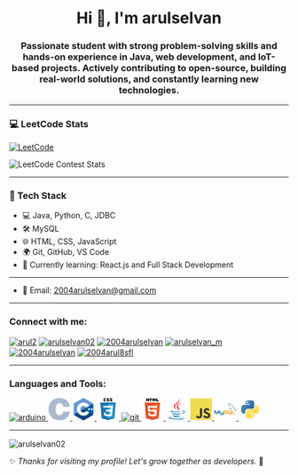 <h1 align="center">Hi 👋, I'm arulselvan</h1>
<h3 align="center">Passionate student with strong problem-solving skills and hands-on experience in Java, web development, and IoT-based projects. Actively contributing to open-source, building real-world solutions, and constantly learning new technologies.</h3>
<hr>

### 💻 LeetCode Stats

[![LeetCode](https://img.shields.io/badge/LeetCode-Profile-orange?style=for-the-badge&logo=leetcode)](https://leetcode.com/Arulselvan_M/)

![LeetCode Contest Stats](https://leetcard.jacoblin.cool/Arulselvan_M?ext=contest)

---


### 🚀 Tech Stack

- 💻 Java, Python, C, JDBC
- 🛠️ MySQL
- 🌐 HTML, CSS, JavaScript
- 🌍 Git, GitHub, VS Code
- 🌱 Currently learning: React.js and Full Stack Development

---

- 📧 Email: 2004arulselvan@gmail.com

---


<h3 align="left">Connect with me:</h3>
<p align="left">
<a href="https://linkedin.com/in/arul2" target="blank"><img align="center" src="https://raw.githubusercontent.com/rahuldkjain/github-profile-readme-generator/master/src/images/icons/Social/linked-in-alt.svg" alt="arul2" height="30" width="40" /></a>
<a href="https://www.codechef.com/users/arulselvan02" target="blank"><img align="center" src="https://cdn.jsdelivr.net/npm/simple-icons@3.1.0/icons/codechef.svg" alt="arulselvan02" height="30" width="40" /></a>
<a href="https://www.hackerrank.com/2004arulselvan" target="blank"><img align="center" src="https://raw.githubusercontent.com/rahuldkjain/github-profile-readme-generator/master/src/images/icons/Social/hackerrank.svg" alt="2004arulselvan" height="30" width="40" /></a>
<a href="https://www.leetcode.com/arulselvan_m" target="blank"><img align="center" src="https://raw.githubusercontent.com/rahuldkjain/github-profile-readme-generator/master/src/images/icons/Social/leet-code.svg" alt="arulselvan_m" height="30" width="40" /></a>
<a href="https://www.hackerearth.com/2004arulselvan" target="blank"><img align="center" src="https://raw.githubusercontent.com/rahuldkjain/github-profile-readme-generator/master/src/images/icons/Social/hackerearth.svg" alt="2004arulselvan" height="30" width="40" /></a>
<a href="https://auth.geeksforgeeks.org/user/2004arul8sfl" target="blank"><img align="center" src="https://raw.githubusercontent.com/rahuldkjain/github-profile-readme-generator/master/src/images/icons/Social/geeks-for-geeks.svg" alt="2004arul8sfl" height="30" width="40" /></a>
</p>
<hr>
<h3 align="left">Languages and Tools:</h3>
<p align="left"> <a href="https://www.arduino.cc/" target="_blank" rel="noreferrer"> <img src="https://cdn.worldvectorlogo.com/logos/arduino-1.svg" alt="arduino" width="40" height="40"/> </a> <a href="https://www.cprogramming.com/" target="_blank" rel="noreferrer"> <img src="https://raw.githubusercontent.com/devicons/devicon/master/icons/c/c-original.svg" alt="c" width="40" height="40"/> </a> <a href="https://www.w3schools.com/cpp/" target="_blank" rel="noreferrer"> <img src="https://raw.githubusercontent.com/devicons/devicon/master/icons/cplusplus/cplusplus-original.svg" alt="cplusplus" width="40" height="40"/> </a> <a href="https://www.w3schools.com/css/" target="_blank" rel="noreferrer"> <img src="https://raw.githubusercontent.com/devicons/devicon/master/icons/css3/css3-original-wordmark.svg" alt="css3" width="40" height="40"/> </a> <a href="https://git-scm.com/" target="_blank" rel="noreferrer"> <img src="https://www.vectorlogo.zone/logos/git-scm/git-scm-icon.svg" alt="git" width="40" height="40"/> </a> <a href="https://www.w3.org/html/" target="_blank" rel="noreferrer"> <img src="https://raw.githubusercontent.com/devicons/devicon/master/icons/html5/html5-original-wordmark.svg" alt="html5" width="40" height="40"/> </a> <a href="https://www.java.com" target="_blank" rel="noreferrer"> <img src="https://raw.githubusercontent.com/devicons/devicon/master/icons/java/java-original.svg" alt="java" width="40" height="40"/> </a> <a href="https://developer.mozilla.org/en-US/docs/Web/JavaScript" target="_blank" rel="noreferrer"> <img src="https://raw.githubusercontent.com/devicons/devicon/master/icons/javascript/javascript-original.svg" alt="javascript" width="40" height="40"/> </a> <a href="https://www.mysql.com/" target="_blank" rel="noreferrer"> <img src="https://raw.githubusercontent.com/devicons/devicon/master/icons/mysql/mysql-original-wordmark.svg" alt="mysql" width="40" height="40"/> </a> <a href="https://www.python.org" target="_blank" rel="noreferrer"> <img src="https://raw.githubusercontent.com/devicons/devicon/master/icons/python/python-original.svg" alt="python" width="40" height="40"/> </a> </p>
<hr>
<p><img align="center" src="https://github-readme-stats.vercel.app/api/top-langs?username=arulselvan02&show_icons=true&locale=en&layout=compact" alt="arulselvan02" /></p>

✨ *Thanks for visiting my profile! Let's grow together as developers.* 🚀
